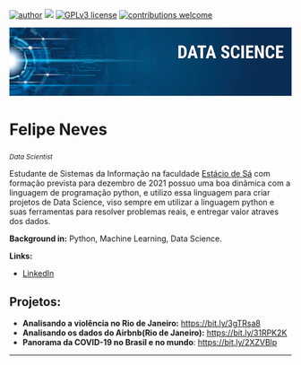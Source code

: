 [![author](https://img.shields.io/badge/author-felipelabs-red.svg)](https://www.linkedin.com/in/felipe-neves-35480a159) [![](https://img.shields.io/badge/python-3.7+-blue.svg)](https://www.python.org/downloads/release/python-365/) [![GPLv3 license](https://img.shields.io/badge/License-GPLv3-blue.svg)](http://perso.crans.org/besson/LICENSE.html) [![contributions welcome](https://img.shields.io/badge/contributions-welcome-brightgreen.svg?style=flat)](https://github.com/carlosfab/data_science/issues)

<p align="center">
  <img src="banner.png" >
</p>

# Felipe Neves
<sub>*Data Scientist*</sub>

Estudante de Sistemas da Informação na faculdade [Estácio de Sá](https://portal.estacio.br/) com formação prevista para dezembro de 2021 possuo uma boa dinâmica com a linguagem de programação python, e utilizo essa linguagem para criar projetos de Data Science, viso sempre em utilizar a linguagem python e suas ferramentas para resolver problemas reais, e entregar valor atraves dos dados.


**Background in:** Python, Machine Learning, Data Science.

**Links:**

* [LinkedIn](https://www.linkedin.com/in/felipe-neves-35480a159)

## Projetos:


* **Analisando a violência no Rio de Janeiro:** https://bit.ly/3gTRsa8
* **Analisando os dados do Airbnb(Rio de Janeiro):** https://bit.ly/31RPK2K
* **Panorama da COVID-19 no Brasil e no mundo**: https://bit.ly/2XZVBlp
---


